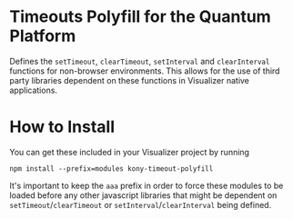 # Timeouts Polyfill for the Quantum Platform

Defines the `setTimeout`, `clearTimeout`, `setInterval` and `clearInterval`
functions for non-browser environments. This allows for the
use of third party libraries dependent on these functions in Visualizer native
applications.

# How to Install

You can get these included in your Visualizer project by running

    npm install --prefix=modules kony-timeout-polyfill

It's important to keep the `aaa` prefix in order to force these modules to be
loaded before any other javascript libraries that might be dependent on
`setTimeout`/`clearTimeout` or `setInterval`/`clearInterval` being defined.
